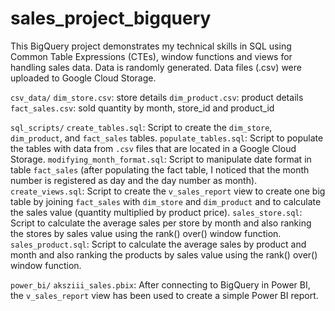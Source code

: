 # sales_project_bigquery

This BigQuery project demonstrates my technical skills in SQL using Common Table Expressions (CTEs), window functions and views for handling sales data. Data is randomly generated. Data files (.csv) were uploaded to Google Cloud Storage.

`csv_data/`
  `dim_store.csv`: store details
  `dim_product.csv`: product details
  `fact_sales.csv`: sold quantity by month, store_id and product_id


`sql_scripts/`
  `create_tables.sql`: Script to create the `dim_store`, `dim_product`, and `fact_sales` tables.
  `populate_tables.sql`: Script to populate the tables with data from `.csv` files that are located in a Google Cloud Storage.
  `modifying_month_format.sql`: Script to manipulate date format in table `fact_sales` (after populating the fact table, I noticed that the month number is registered as day and the day number as month).
  `create_views.sql`: Script to create the `v_sales_report` view to create one big table by joining `fact_sales` with `dim_store` and `dim_product` and to calculate the sales value (quantity multiplied by product price).
  `sales_store.sql`: Script to calculate the average sales per store by month and also ranking the stores by sales value using the rank() over() window function.
  `sales_product.sql`: Script to calculate the average sales by product and month and also ranking the products by sales value using the rank() over() window function.


`power_bi/`
  `aksziii_sales.pbix`: After connecting to BigQuery in Power BI, the `v_sales_report` view has been used to create a simple Power BI report.
